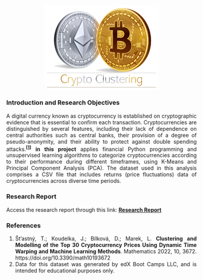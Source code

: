 <p align="center">
<img src="https://github.com/theidari/CryptoClustering/blob/main/assets/crypto_header.png" width=300px>
</p>
<h3>Introduction and Research Objectives</h3>
<p align="justify">
A digital currency known as cryptocurrency is established on cryptographic evidence that is essential to confirm each transaction. Cryptocurrencies are distinguished by several features, including their lack of dependence on central authorities such as central banks, their provision of a degree of pseudo-anonymity, and their ability to protect against double spending attacks.<sup><b>[<a href="https://github.com/theidari/CryptoClustering/edit/main/README.md#references">1</a>]</b></sup> <b>in this project</b> applies financial Python programming and unsupervised learning algorithms to categorize cryptocurrencies according to their performance during different timeframes, using K-Means and Principal Component Analysis (PCA). The dataset used in this analysis comprises a CSV file that includes returns (price fluctuations) data of cryptocurrencies across diverse time periods.

<h3>Research Report</h3>
Access the research report through this link: <b><a href="https://theidari.github.io/CryptoClustering/">Research Report</a></b>

</p>
<h3>References</h3>
<ol align="justify">
  <li> Št’astný, T.; Koudelka, J.; Bílková, D.; Marek, L. <b>Clustering and Modelling of the Top 30 Cryptocurrency Prices Using Dynamic Time Warping and Machine Learning Methods</b>. Mathematics 2022, 10, 3672. https://doi.org/10.3390/math10193672</li>
  <li>Data for this dataset was generated by edX Boot Camps LLC, and is intended for educational purposes only.</li>
</ol>
